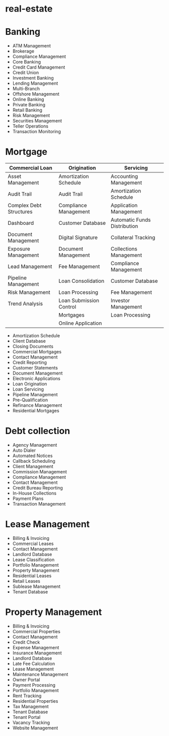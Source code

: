 # real-estate

# Banking
-   ATM Management
-   Brokerage
-   Compliance Management
-   Core Banking
-   Credit Card Management
-   Credit Union
-   Investment Banking
-   Lending Management
-   Multi-Branch
-   Offshore Management
-   Online Banking
-   Private Banking
-   Retail Banking
-   Risk Management
-   Securities Management
-   Teller Operations
-   Transaction Monitoring

# Mortgage
| Commercial Loan | Origination | Servicing |
|--|--|--|
|Asset Management|Amortization Schedule|Accounting Management|
|Audit Trail|Audit Trail|Amortization Schedule|
|Complex Debt Structures|Compliance Management|Application Management|
|Dashboard|Customer Database|Automatic Funds Distribution|
|Document Management|Digital Signature|Collateral Tracking|
|Exposure Management|Document Management|Collections Management|
|Lead Management|Fee Management|Compliance Management|
|Pipeline Management|Loan Consolidation|Customer Database|
|Risk Management|Loan Processing|Fee Management|
|Trend Analysis|Loan Submission Control|Investor Management|
||Mortgages|Loan Processing|
||Online Application||

- Amortization Schedule
- Client Database
- Closing Documents
- Commercial Mortgages
- Contact Management
- Credit Reporting
- Customer Statements
- Document Management
- Electronic Applications
- Loan Origination
- Loan Servicing
- Pipeline Management
- Pre-Qualification
- Refinance Management
- Residential Mortgages

# Debt collection
-   Agency Management
-   Auto Dialer
-   Automated Notices
-   Callback Scheduling
-   Client Management
-   Commission Management
-   Compliance Management
-   Contact Management
-   Credit Bureau Reporting
-   In-House Collections
-   Payment Plans
-   Transaction Management

# Lease Management
-   Billing & Invoicing
-   Commercial Leases
-   Contact Management
-   Landlord Database
-   Lease Classification
-   Portfolio Management
-   Property Management
-   Residential Leases
-   Retail Leases
-   Sublease Management
-   Tenant Database

# Property Management
-   Billing & Invoicing
-   Commercial Properties
-   Contact Management
-   Credit Check
-   Expense Management
-   Insurance Management
-   Landlord Database
-   Late Fee Calculation
-   Lease Management
-   Maintenance Management
-   Owner Portal
-   Payment Processing
-   Portfolio Management
-   Rent Tracking
-   Residential Properties
-   Tax Management
-   Tenant Database
-   Tenant Portal
-   Vacancy Tracking
-   Website Management
